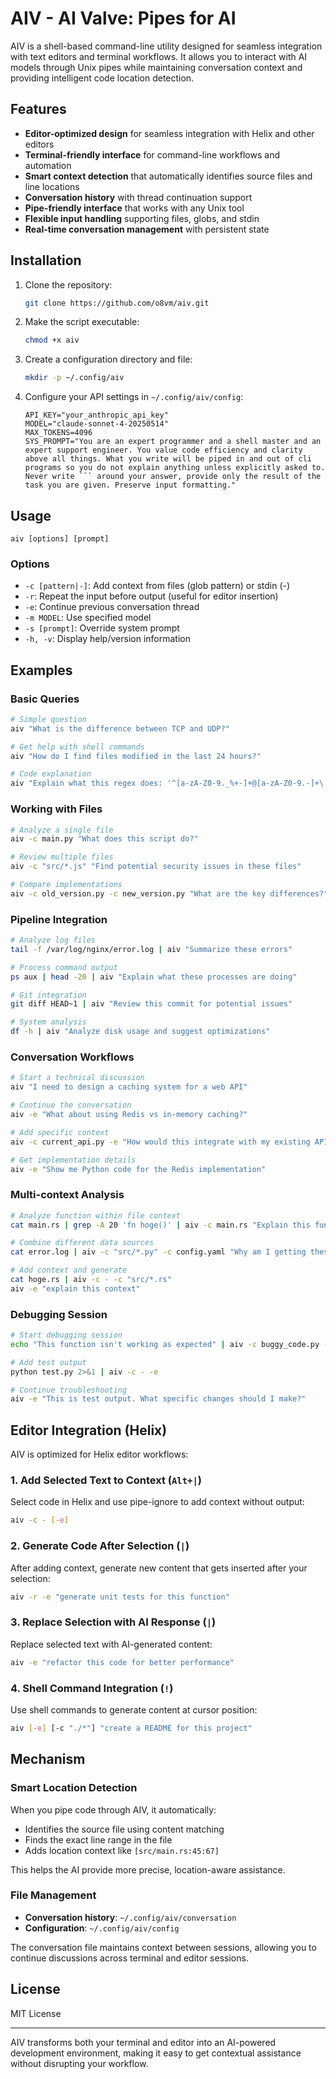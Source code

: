 # AIV - AI Valve: Pipes for AI

AIV is a shell-based command-line utility designed for seamless integration with text editors and terminal workflows. It allows you to interact with AI models through Unix pipes while maintaining conversation context and providing intelligent code location detection.

## Features

- **Editor-optimized design** for seamless integration with Helix and other editors
- **Terminal-friendly interface** for command-line workflows and automation
- **Smart context detection** that automatically identifies source files and line locations
- **Conversation history** with thread continuation support
- **Pipe-friendly interface** that works with any Unix tool
- **Flexible input handling** supporting files, globs, and stdin
- **Real-time conversation management** with persistent state

## Installation

1. Clone the repository:
   ```bash
   git clone https://github.com/o8vm/aiv.git
   ```

2. Make the script executable:
   ```bash
   chmod +x aiv
   ```

3. Create a configuration directory and file:
   ```bash
   mkdir -p ~/.config/aiv
   ```

4. Configure your API settings in `~/.config/aiv/config`:
   ```
   API_KEY="your_anthropic_api_key"
   MODEL="claude-sonnet-4-20250514"
   MAX_TOKENS=4096
   SYS_PROMPT="You are an expert programmer and a shell master and an expert support engineer. You value code efficiency and clarity above all things. What you write will be piped in and out of cli programs so you do not explain anything unless explicitly asked to. Never write ``` around your answer, provide only the result of the task you are given. Preserve input formatting."
   ```

## Usage

```
aiv [options] [prompt]
```

### Options

- `-c [pattern|-]`: Add context from files (glob pattern) or stdin (-)
- `-r`: Repeat the input before output (useful for editor insertion)
- `-e`: Continue previous conversation thread
- `-m MODEL`: Use specified model
- `-s [prompt]`: Override system prompt
- `-h, -v`: Display help/version information

## Examples

### Basic Queries
```bash
# Simple question
aiv "What is the difference between TCP and UDP?"

# Get help with shell commands
aiv "How do I find files modified in the last 24 hours?"

# Code explanation
aiv "Explain what this regex does: '^[a-zA-Z0-9._%+-]+@[a-zA-Z0-9.-]+\.[a-zA-Z]{2,}$'"
```

### Working with Files
```bash
# Analyze a single file
aiv -c main.py "What does this script do?"

# Review multiple files
aiv -c "src/*.js" "Find potential security issues in these files"

# Compare implementations
aiv -c old_version.py -c new_version.py "What are the key differences?"
```

### Pipeline Integration
```bash
# Analyze log files
tail -f /var/log/nginx/error.log | aiv "Summarize these errors"

# Process command output
ps aux | head -20 | aiv "Explain what these processes are doing"

# Git integration
git diff HEAD~1 | aiv "Review this commit for potential issues"

# System analysis
df -h | aiv "Analyze disk usage and suggest optimizations"
```

### Conversation Workflows
```bash
# Start a technical discussion
aiv "I need to design a caching system for a web API"

# Continue the conversation
aiv -e "What about using Redis vs in-memory caching?"

# Add specific context
aiv -c current_api.py -e "How would this integrate with my existing API?"

# Get implementation details
aiv -e "Show me Python code for the Redis implementation"
```

### Multi-context Analysis
```bash
# Analyze function within file context
cat main.rs | grep -A 20 'fn hoge()' | aiv -c main.rs "Explain this function"

# Combine different data sources
cat error.log | aiv -c "src/*.py" -c config.yaml "Why am I getting these errors?"

# Add context and generate
cat hoge.rs | aiv -c - -c "src/*.rs"
aiv -e "explain this context"
```

### Debugging Session
```bash
# Start debugging session
echo "This function isn't working as expected" | aiv -c buggy_code.py -c -

# Add test output
python test.py 2>&1 | aiv -c - -e

# Continue troubleshooting
aiv -e "This is test output. What specific changes should I make?"
```

## Editor Integration (Helix)

AIV is optimized for Helix editor workflows:

### 1. Add Selected Text to Context (`Alt+|`)
Select code in Helix and use pipe-ignore to add context without output:
```bash
aiv -c - [-e]
```

### 2. Generate Code After Selection (`|`)
After adding context, generate new content that gets inserted after your selection:
```bash
aiv -r -e "generate unit tests for this function"
```

### 3. Replace Selection with AI Response (`|`)
Replace selected text with AI-generated content:
```bash
aiv -e "refactor this code for better performance"
```

### 4. Shell Command Integration (`!`)
Use shell commands to generate content at cursor position:
```bash
aiv [-e] [-c "./*"] "create a README for this project"
```

## Mechanism

### Smart Location Detection

When you pipe code through AIV, it automatically:
- Identifies the source file using content matching
- Finds the exact line range in the file
- Adds location context like `[src/main.rs:45:67]`

This helps the AI provide more precise, location-aware assistance.

### File Management

- **Conversation history**: `~/.config/aiv/conversation`
- **Configuration**: `~/.config/aiv/config`

The conversation file maintains context between sessions, allowing you to continue discussions across terminal and editor sessions.

## License

MIT License

---

AIV transforms both your terminal and editor into an AI-powered development environment, making it easy to get contextual assistance without disrupting your workflow.
